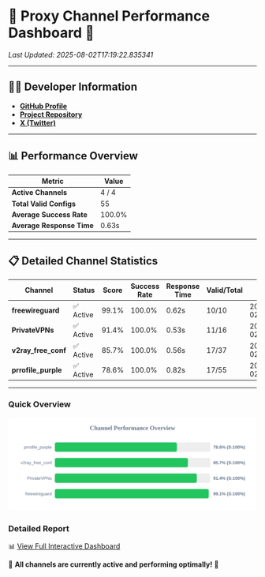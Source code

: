# 🌟 Proxy Channel Performance Dashboard 🌟

_Last Updated: 2025-08-02T17:19:22.835341_

---

## 👩‍💻 Developer Information

- **[GitHub Profile](https://github.com/4n0nymou3)**  
- **[Project Repository](https://github.com/4n0nymou3/multi-proxy-config-fetcher)**  
- **[X (Twitter)](https://x.com/4n0nymou3)**  

---

## 📊 Performance Overview

| Metric                | Value       |
|-----------------------|-------------|
| **Active Channels**   | 4 / 4       |
| **Total Valid Configs** | 55          |
| **Average Success Rate** | 100.0%      |
| **Average Response Time** | 0.63s       |

---

## 📋 Detailed Channel Statistics

| Channel          | Status     | Score  | Success Rate | Response Time | Valid/Total | Last Success               |
|------------------|------------|--------|--------------|---------------|-------------|----------------------------|
| **freewireguard**  | ✅ Active  | 99.1%  | 100.0% | 0.62s         | 10/10       | 2025-08-02T17:19:22.833866 |
| **PrivateVPNs**  | ✅ Active  | 91.4%  | 100.0% | 0.53s         | 11/16       | 2025-08-02T17:19:22.189601 |
| **v2ray_free_conf**  | ✅ Active  | 85.7%  | 100.0% | 0.56s         | 17/37       | 2025-08-02T17:19:21.620341 |
| **prrofile_purple**  | ✅ Active  | 78.6%  | 100.0% | 0.82s         | 17/55       | 2025-08-02T17:19:20.999846 |

---

### Quick Overview
<div align="center">
  <a href="https://raw.githubusercontent.com/nullluser/NullRepo/refs/heads/main/assets/channel_stats_chart.svg">
    <img src="https://raw.githubusercontent.com/nullluser/NullRepo/refs/heads/main/assets/channel_stats_chart.svg" alt="Source Performance Statistics" width="800">
  </a>
</div>

### Detailed Report
📊 [View Full Interactive Dashboard](https://htmlpreview.github.io/?https://github.com/nullluser/NullRepo/blob/main/assets/performance_report.html)

🎉 **All channels are currently active and performing optimally!** 🎉
